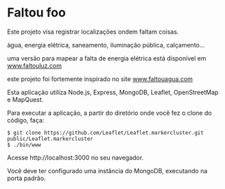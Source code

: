 # Faltou foo

Este projeto visa registrar localizações ondem faltam coisas.

àgua, energia elétrica, saneamento, iluminação pública, calçamento...

uma versão para mapear a falta de energia elétrica está disponível em www.faltouluz.com

este projeto foi fortemente inspirado no site www.faltouagua.com

Esta aplicação utiliza Node.js, Express, MongoDB, Leaflet, OpenStreetMap e MapQuest.

Para executar a aplicação, a partir do diretório onde você fez o clone do código, faça:

    $ git clone https://github.com/Leaflet/Leaflet.markercluster.git public/Leaflet.markercluster
    $ ./bin/www

Acesse http://localhost:3000 no seu navegador.

Você deve ter configurado uma instância do MongoDB, executando na porta padrão.
